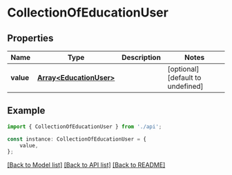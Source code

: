 # CollectionOfEducationUser


## Properties

Name | Type | Description | Notes
------------ | ------------- | ------------- | -------------
**value** | [**Array&lt;EducationUser&gt;**](EducationUser.md) |  | [optional] [default to undefined]

## Example

```typescript
import { CollectionOfEducationUser } from './api';

const instance: CollectionOfEducationUser = {
    value,
};
```

[[Back to Model list]](../README.md#documentation-for-models) [[Back to API list]](../README.md#documentation-for-api-endpoints) [[Back to README]](../README.md)
